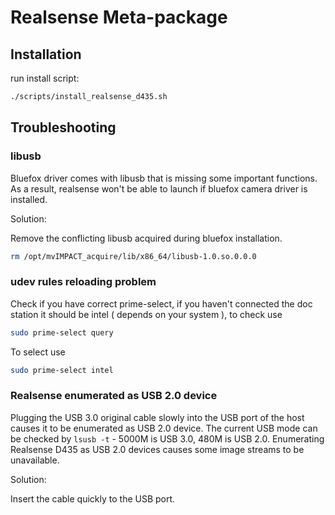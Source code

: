 # Realsense Meta-package

## Installation

run install script:
```bash
./scripts/install_realsense_d435.sh
```

## Troubleshooting

### libusb

Bluefox driver comes with libusb that is missing some important functions. As a result, realsense won't be able to launch if bluefox camera driver is installed.

Solution:

Remove the conflicting libusb acquired during bluefox installation.
```bash
rm /opt/mvIMPACT_acquire/lib/x86_64/libusb-1.0.so.0.0.0
```
### udev rules reloading problem

Check if you have correct prime-select, if you haven't connected the doc station it should be intel ( depends on your system ), to check use
```bash
sudo prime-select query
```
To select use
```bash
sudo prime-select intel
```

### Realsense enumerated as USB 2.0 device

Plugging the USB 3.0 original cable slowly into the USB port of the host causes it to be enumerated as USB 2.0 device. The current USB mode can be checked by `lsusb -t` - 5000M is USB 3.0, 480M is USB 2.0. Enumerating Realsense D435 as USB 2.0 devices causes some image streams to be unavailable.

Solution:

Insert the cable quickly to the USB port.
